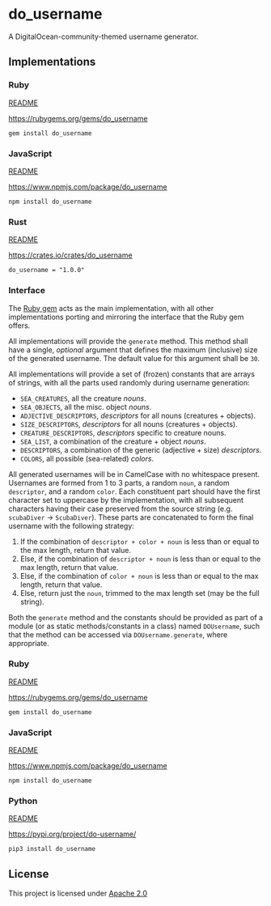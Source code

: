 # do_username

A DigitalOcean-community-themed username generator.

## Implementations

### Ruby

[README](ruby/README.md)

https://rubygems.org/gems/do_username

`gem install do_username`

### JavaScript

[README](javascript/README.md)

https://www.npmjs.com/package/do_username

`npm install do_username`

### Rust

[README](rust/README.md)

https://crates.io/crates/do_username

`do_username = "1.0.0"`

### Interface

The [Ruby gem](ruby) acts as the main implementation, with all other
implementations porting and mirroring the interface that the Ruby gem offers.

All implementations will provide the `generate` method. This method shall have a
single, *optional* argument that defines the maximum (inclusive) size of the
generated username. The default value for this argument shall be `30`.

All implementations will provide a set of (frozen) constants  that are arrays of
strings, with all the parts used randomly during username generation:

- `SEA_CREATURES`, all the creature *nouns*.
- `SEA_OBJECTS`, all the misc. object *nouns*.
- `ADJECTIVE_DESCRIPTORS`, *descriptors* for all nouns (creatures + objects).
- `SIZE_DESCRIPTORS`, *descriptors* for all nouns (creatures + objects).
- `CREATURE_DESCRIPTORS`, *descriptors* specific to creature nouns.
- `SEA_LIST`, a combination of the creature + object *nouns*.
- `DESCRIPTORS`, a combination of the generic (adjective + size) *descriptors*.
- `COLORS`, all possible (sea-related) *colors*.

All generated usernames will be in CamelCase with no whitespace present.
Usernames are formed from 1 to 3 parts, a random `noun`, a random `descriptor`,
and a random `color`. Each constituent part should have the first character set
to uppercase by the implementation, with all subsequent characters having their
case preserved from the source string (e.g. `scubaDiver` -> `ScubaDiver`). These
parts are concatenated to form the final username with the following strategy:

1. If the combination of `descriptor + color + noun` is less than or equal to
the max length, return that value.
2. Else, if the combination of `descriptor + noun` is less than or equal to the
max length, return that value.
3. Else, if the combination of `color + noun` is less than or equal to the max
length, return that value.
4. Else, return just the `noun`, trimmed to the max length set (may be the full
string).

Both the `generate` method and the constants should be provided as part of a
module (or as static methods/constants in a class) named `DOUsername`, such that
the method can be accessed via `DOUsername.generate`, where appropriate.

### Ruby

[README](ruby/README.md)

https://rubygems.org/gems/do_username

`gem install do_username`

### JavaScript

[README](javascript/README.md)

https://www.npmjs.com/package/do_username

`npm install do_username`

### Python

[README](python/README.md)

https://pypi.org/project/do-username/

`pip3 install do_username`

## License

This project is licensed under [Apache 2.0](LICENSE) 
